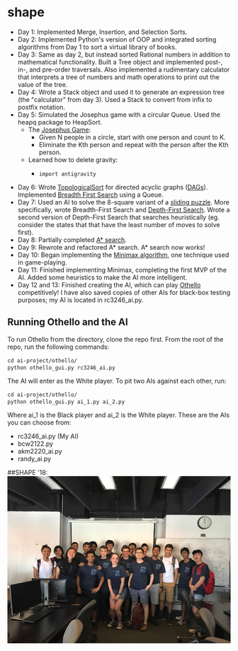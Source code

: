 # shape
- Day 1: Implemented Merge, Insertion, and Selection Sorts.
- Day 2: Implemented Python's version of OOP and integrated sorting algorithms from Day 1 to sort a virtual library of books.
- Day 3: Same as day 2, but instead sorted Rational numbers in addition to mathematical functionality. Built a Tree object and implemented post-, in-, and pre-order traversals. Also implemented a rudimentary calculator that interprets a tree of numbers and math operations to print out the value of the tree.
- Day 4: Wrote a Stack object and used it to generate an expression tree (the "calculator" from day 3). Used a Stack to convert from infix to postfix notation.
- Day 5: Simulated the Josephus game with a circular Queue. Used the heapq package to HeapSort.
  - The [Josephus Game](https://en.wikipedia.org/wiki/Josephus_problem):
    - Given N people in a circle, start with one person and count to K.
    - Eliminate the Kth person and repeat with the person after the Kth person.
  - Learned how to delete gravity:
    - ```
      import antigravity
      ```
- Day 6: Wrote [TopologicalSort](https://en.wikipedia.org/wiki/Topological_sorting) for directed acyclic graphs ([DAGs](https://en.wikipedia.org/wiki/Directed_acyclic_graph)). Implemented [Breadth First Search](https://en.wikipedia.org/wiki/Breadth-first_search) using a Queue.
- Day 7: Used an AI to solve the 8-square variant of a [sliding puzzle](https://en.wikipedia.org/wiki/Sliding_puzzle). More specifically, wrote Breadth-First Search and [Depth-First Search](https://en.wikipedia.org/wiki/Depth-first_search). Wrote a second version of Depth-First Search that searches heuristically (eg. consider the states that that have the least number of moves to solve first).
- Day 8: Partially completed [A* search](https://en.wikipedia.org/wiki/A*_search_algorithm).
- Day 9: Rewrote and refactored A* search. A* search now works!
- Day 10: Began implementing the [Minimax algorithm](https://en.wikipedia.org/wiki/Minimax), one technique used in game-playing.
- Day 11: Finished implementing Minimax, completing the first MVP of the AI. Added some heuristics to make the AI more intelligent.
- Day 12 and 13: Finished creating the AI, which can play [Othello](https://en.wikipedia.org/wiki/Computer_Othello) competitively! I have also saved copies of other AIs for black-box testing purposes; my AI is located in rc3246_ai.py.

## Running Othello and the AI
To run Othello from the directory, clone the repo first. From the root of the repo, run the following commands:
```
cd ai-project/othello/
python othello_gui.py rc3246_ai.py
```
The AI will enter as the White player. To pit two AIs against each other, run:
```
cd ai-project/othello/
python othello_gui.py ai_1.py ai_2.py
```
Where  ai_1 is the Black player and ai_2 is the White player.
These are the AIs you can choose from:
- rc3246_ai.py (My AI)
- bcw2122.py
- akm2220_ai.py
- randy_ai.py

##SHAPE '18:
![SHAPE picture](/ai-project/shape2018.jpg)
